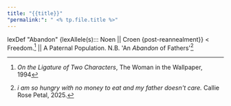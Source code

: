 ```yaml
---
title: "{{title}}"
"permalink:": " <% tp.file.title %>"
---
```

lexDef "Abandon" {lexAllele(s)::: Noen || Croen {post-reannealment}} < Freedom.[^AbandonNoen] || A Paternal Population. N.B. 'An _Abandon_ of Fathers'[^AbandonCroen]

[^AbandonNoen]: *On the Ligature of Two Characters*, The Woman in the Wallpaper, 1994
[^AbandonCroen]: *i am so hungry with no money to eat and my father doesn't care.* Callie Rose Petal, 2025.
